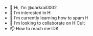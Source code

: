- 👋 Hi, I’m @darkrai0002
- 👀 I’m interested in H
- 🌱 I’m currently learning how to spam H
- 💞️ I’m looking to collaborate on H Cult
- 📫 How to reach me IDK

